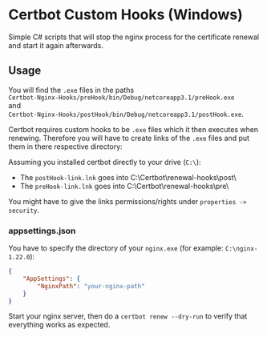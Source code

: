 # Certbot Custom Hooks (Windows)
Simple C# scripts that will stop the nginx process for the certificate renewal and start it again afterwards.

## Usage
You will find the `.exe` files in the paths <br/> 
`Certbot-Nginx-Hooks/preHook/bin/Debug/netcoreapp3.1/preHook.exe` <br/> and <br/>
`Certbot-Nginx-Hooks/postHook/bin/Debug/netcoreapp3.1/postHook.exe`. <br/>

Certbot requires custom hooks to be `.exe` files which it then executes when renewing. 
Therefore you will have to create links of the `.exe` files and put them in there respective directory:

Assuming you installed certbot directly to your drive (`C:\`):
- The `postHook-link.lnk` goes into C:\\Certbot\\renewal-hooks\\post\\
- The `preHook-link.lnk` goes into C:\\Certbot\\renewal-hooks\\pre\\

You might have to give the links permissions/rights under `properties -> security`.

### appsettings.json
You have to specify the directory of your `nginx.exe` (for example: `C:\nginx-1.22.0`):
```json
{
    "AppSettings": {
        "NginxPath": "your-nginx-path"
    }
}
```

Start your nginx server, then do a `certbot renew --dry-run` to verify that everything works as expected.
